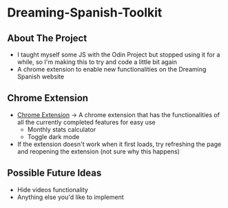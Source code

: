 # Dreaming-Spanish-Toolkit

## About The Project
* I taught myself some JS with the Odin Project but stopped using it for a while, so I'm making this to try and code a little bit again
* A chrome extension to enable new functionalities on the Dreaming Spanish website

## Chrome Extension
* [Chrome Extension](https://github.com/spruce04/Dreaming-Spanish-Toolkit/tree/main/chrome-extension) &rarr; A chrome extension that has the functionalities of all the currently completed features for easy use
  * Monthly stats calculator
  * Toggle dark mode
* If the extension doesn't work when it first loads, try refreshing the page and reopening the extension (not sure why this happens)

## Possible Future Ideas
* Hide videos functionality
* Anything else you'd like to implement